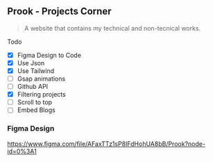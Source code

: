 ## Prook - Projects Corner

> A website that contains my technical and non-tecnical works.

Todo

- [x] Figma Design to Code
- [x] Use Json
- [x] Use Tailwind
- [ ] Gsap animations
- [ ] Github API
- [x] Filtering projects
- [ ] Scroll to top
- [ ] Embed Blogs
### Figma Design

https://www.figma.com/file/AFaxTTz1sP8IFdHohUA8bB/Prook?node-id=0%3A1

